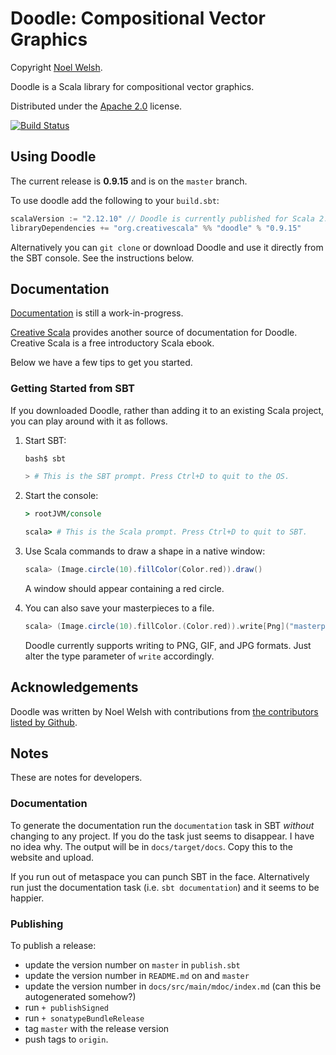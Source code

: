 # Doodle: Compositional Vector Graphics

Copyright [Noel Welsh](http://noelwelsh.com).

Doodle is a Scala library for compositional vector graphics.

Distributed under the [Apache 2.0](http://www.apache.org/licenses/LICENSE-2.0.txt) license.

[![Build Status](https://travis-ci.org/creativescala/doodle.svg?branch=develop)](https://travis-ci.org/creativescala/doodle)


## Using Doodle

The current release is **0.9.15** and is on the `master` branch.

To use doodle add the following to your `build.sbt`:

~~~ scala
scalaVersion := "2.12.10" // Doodle is currently published for Scala 2.12 only
libraryDependencies += "org.creativescala" %% "doodle" % "0.9.15"
~~~

Alternatively you can `git clone` or download Doodle and use it directly from the SBT console. See the instructions below.


## Documentation

[Documentation](https://www.creativescala.org/doodle/) is still a work-in-progress.

[Creative Scala][creativescala] provides another source of documentation for Doodle. Creative Scala is a free introductory Scala ebook. 

[creativescala]: http://creativescala.org/

Below we have a few tips to get you started.

### Getting Started from SBT

If you downloaded Doodle, rather than adding it to an existing Scala project, you can play around with it as follows.

1.  Start SBT:

    ~~~ bash
    bash$ sbt

    > # This is the SBT prompt. Press Ctrl+D to quit to the OS.
    ~~~

2.  Start the console:

    ~~~ coffee
    > rootJVM/console

    scala> # This is the Scala prompt. Press Ctrl+D to quit to SBT.
    ~~~

3.  Use Scala commands to draw a shape in a native window:

    ~~~ scala
    scala> (Image.circle(10).fillColor(Color.red)).draw()
    ~~~

    A window should appear containing a red circle.
    
4.  You can also save your masterpieces to a file.

    ~~~ scala
    scala> (Image.circle(10).fillColor.(Color.red)).write[Png]("masterpiece.png")
    ~~~
    
    Doodle currently supports writing to PNG, GIF, and JPG formats. Just alter the type parameter of `write` accordingly.


## Acknowledgements

Doodle was written by Noel Welsh with contributions from [the contributors listed by Github][github-contributors].

[github-contributors]: https://github.com/creativescala/doodle/graphs/contributors


## Notes

These are notes for developers.

### Documentation

To generate the documentation run the `documentation` task in SBT *without* changing to any project. If you do the task just seems to disappear. I have no idea why. The output will be in `docs/target/docs`. Copy this to the website and upload.

If you run out of metaspace you can punch SBT in the face. Alternatively run just the documentation task (i.e. `sbt documentation`) and it seems to be happier.

### Publishing

To publish a release:

* update the version number on `master` in `publish.sbt`
* update the version number in `README.md` on and `master`
* update the version number in `docs/src/main/mdoc/index.md` (can this be autogenerated somehow?)
* run `+ publishSigned`
* run `+ sonatypeBundleRelease`
* tag `master` with the release version
* push tags to `origin`.
